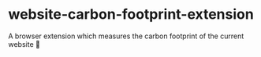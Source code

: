 # website-carbon-footprint-extension
A browser extension which measures the carbon footprint of the current website 🌱
